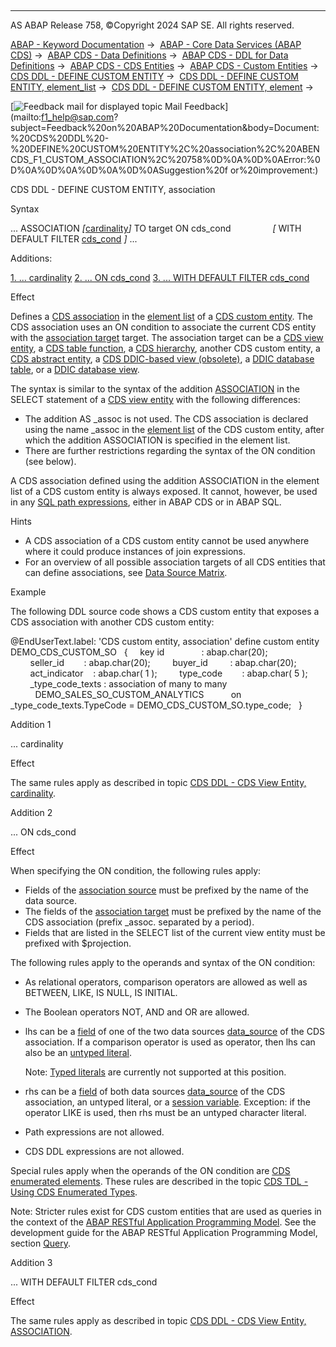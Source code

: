   

* * *

AS ABAP Release 758, ©Copyright 2024 SAP SE. All rights reserved.

[ABAP - Keyword Documentation](javascript:call_link\('abenabap.htm'\)) →  [ABAP - Core Data Services (ABAP CDS)](javascript:call_link\('abencds.htm'\)) →  [ABAP CDS - Data Definitions](javascript:call_link\('abencds_entities.htm'\)) →  [ABAP CDS - DDL for Data Definitions](javascript:call_link\('abencds_f1_ddl_syntax.htm'\)) →  [ABAP CDS - CDS Entities](javascript:call_link\('abencds_view_entity.htm'\)) →  [ABAP CDS - Custom Entities](javascript:call_link\('abencds_custom_entities.htm'\)) →  [CDS DDL - DEFINE CUSTOM ENTITY](javascript:call_link\('abencds_f1_define_custom_entity.htm'\)) →  [CDS DDL - DEFINE CUSTOM ENTITY, element\_list](javascript:call_link\('abencds_f1_custom_element_list.htm'\)) →  [CDS DDL - DEFINE CUSTOM ENTITY, element](javascript:call_link\('abencds_f1_custom_element.htm'\)) → 

 [![](Mail.gif?object=Mail.gif "Feedback mail for displayed topic") Mail Feedback](mailto:f1_help@sap.com?subject=Feedback%20on%20ABAP%20Documentation&body=Document:%20CDS%20DDL%20-%20DEFINE%20CUSTOM%20ENTITY%2C%20association%2C%20ABENCDS_F1_CUSTOM_ASSOCIATION%2C%20758%0D%0A%0D%0AError:%0D%0A%0D%0A%0D%0A%0D%0ASuggestion%20f
or%20improvement:)

CDS DDL - DEFINE CUSTOM ENTITY, association

Syntax

... ASSOCIATION *\[*[cardinality](javascript:call_link\('abencds_cardinality_v2.htm'\))*\]* TO target ON cds\_cond
                *\[* WITH DEFAULT FILTER [cds\_cond](javascript:call_link\('abencds_conditional_expression_v1.htm'\)) *\]* ...

Additions:

[1\. ... cardinality](#!ABAP_ADDITION_1@1@)
[2\. ... ON cds\_cond](#!ABAP_ADDITION_2@2@)
[3\. ... WITH DEFAULT FILTER cds\_cond](#!ABAP_ADDITION_3@3@)

Effect

Defines a [CDS association](javascript:call_link\('abencds_association_glosry.htm'\) "Glossary Entry") in the [element list](javascript:call_link\('abencds_f1_custom_element_list.htm'\)) of a [CDS custom entity](javascript:call_link\('abencds_custom_entity_glosry.htm'\) "Glossary Entry"). The CDS association uses an ON condition to associate the current CDS entity with the [association target](javascript:call_link\('abenassociation_target_glosry.htm'\) "Glossary Entry") target. The association target can be a [CDS view entity](javascript:call_link\('abencds_v2_view_glosry.htm'\) "Glossary Entry"), a [CDS table function](javascript:call_link\('abencds_table_function_glosry.htm'\) "Glossary Entry"), a [CDS hierarchy](javascript:call_link\('abencds_hierarchy_glosry.htm'\) "Glossary Entry"), another CDS custom entity, a [CDS abstract entity](javascript:call_link\('abencds_abstract_entity_glosry.htm'\) "Glossary Entry"), a [CDS DDIC-based view (obsolete)](javascript:call_link\('abencds_v1_view_glosry.htm'\) "Glossary Entry"), a [DDIC database table](javascript:call_link\('abenddic_db_table_glosry.htm'\) "Glossary Entry"), or a [DDIC database view](javascript:call_link\('abendatabase_view_glosry.htm'\) "Glossary Entry").

The syntax is similar to the syntax of the addition [ASSOCIATION](javascript:call_link\('abencds_simple_association_v2.htm'\)) in the SELECT statement of a [CDS view entity](javascript:call_link\('abencds_v2_view_glosry.htm'\) "Glossary Entry") with the following differences:

-   The addition AS \_assoc is not used. The CDS association is declared using the name \_assoc in the [element list](javascript:call_link\('abencds_f1_custom_element.htm'\)) of the CDS custom entity, after which the addition ASSOCIATION is specified in the element list.
-   There are further restrictions regarding the syntax of the ON condition (see below).

A CDS association defined using the addition ASSOCIATION in the element list of a CDS custom entity is always exposed. It cannot, however, be used in any [SQL path expressions](javascript:call_link\('abensql_path_expression_glosry.htm'\) "Glossary Entry"), either in ABAP CDS or in ABAP SQL.

Hints

-   A CDS association of a CDS custom entity cannot be used anywhere where it could produce instances of join expressions.
-   For an overview of all possible association targets of all CDS entities that can define associations, see [Data Source Matrix](javascript:call_link\('abencds_data_source_matrix.htm'\)).

Example

The following DDL source code shows a CDS custom entity that exposes a CDS association with another CDS custom entity:

@EndUserText.label: 'CDS custom entity, association'
define custom entity DEMO\_CDS\_CUSTOM\_SO
  {
    key id               : abap.char(20);
        seller\_id        : abap.char(20);
        buyer\_id         : abap.char(20);
        act\_indicator    : abap.char( 1 );
        type\_code        : abap.char( 5 );
        \_type\_code\_texts : association of many to many
          DEMO\_SALES\_SO\_CUSTOM\_ANALYTICS
          on \_type\_code\_texts.TypeCode = DEMO\_CDS\_CUSTOM\_SO.type\_code;
  }

Addition 1   

... cardinality

Effect

The same rules apply as described in topic [CDS DDL - CDS View Entity, cardinality](javascript:call_link\('abencds_cardinality_v2.htm'\)).

Addition 2   

... ON cds\_cond

Effect

When specifying the ON condition, the following rules apply:

-   Fields of the [association source](javascript:call_link\('abenassociation_source_glosry.htm'\) "Glossary Entry") must be prefixed by the name of the data source.
-   The fields of the [association target](javascript:call_link\('abenassociation_target_glosry.htm'\) "Glossary Entry") must be prefixed by the name of the CDS association (prefix \_assoc. separated by a period).
-   Fields that are listed in the SELECT list of the current view entity must be prefixed with $projection.

The following rules apply to the operands and syntax of the ON condition:

-   As relational operators, comparison operators are allowed as well as BETWEEN, LIKE, IS NULL, IS INITIAL.
-   The Boolean operators NOT, AND and OR are allowed.
-   lhs can be a [field](javascript:call_link\('abencds_field_v2.htm'\)) of one of the two data sources [data\_source](javascript:call_link\('abencds_data_source_v2.htm'\)) of the CDS association. If a comparison operator is used as operator, then lhs can also be an [untyped literal](javascript:call_link\('abencds_untyped_literal_v2.htm'\)).
    
    Note: [Typed literals](javascript:call_link\('abencds_typed_literal_v2.htm'\)) are currently not supported at this position.
    
-   rhs can be a [field](javascript:call_link\('abencds_field_v2.htm'\)) of both data sources [data\_source](javascript:call_link\('abencds_data_source_v2.htm'\)) of the CDS association, an untyped literal, or a [session variable](javascript:call_link\('abencds_session_variable_v2.htm'\)). Exception: if the operator LIKE is used, then rhs must be an untyped character literal.
-   Path expressions are not allowed.
-   CDS DDL expressions are not allowed.

Special rules apply when the operands of the ON condition are [CDS enumerated elements](javascript:call_link\('abencds_enum_element_glosry.htm'\) "Glossary Entry"). These rules are described in the topic [CDS TDL - Using CDS Enumerated Types](javascript:call_link\('abencds_use_enum_type.htm'\)).

Note: Stricter rules exist for CDS custom entities that are used as queries in the context of the [ABAP RESTful Application Programming Model](javascript:call_link\('abenarap_glosry.htm'\) "Glossary Entry"). See the development guide for the ABAP RESTful Application Programming Model, section [Query](https://help.sap.com/docs/ABAP_Cloud/f055b8bf582d4f34b91da667bc1fcce6/511a134f89614e77a2231d0af5b924f8?version=sap_cross_product_abap).

Addition 3   

... WITH DEFAULT FILTER cds\_cond

Effect

The same rules apply as described in topic [CDS DDL - CDS View Entity, ASSOCIATION](javascript:call_link\('abencds_simple_association_v2.htm'\)).